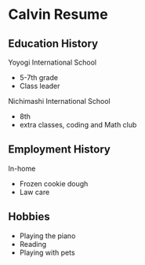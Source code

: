 # Calvin Resume

## Education History
Yoyogi International School
 - 5-7th grade
 - Class leader

Nichimashi International School
 - 8th
 - extra classes, coding and Math club

## Employment History
In-home
- Frozen cookie dough
- Law care

## Hobbies
- Playing the piano
- Reading
- Playing with pets
